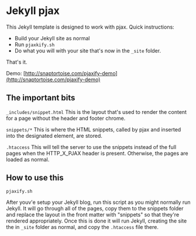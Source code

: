 # Jekyll pjax

This Jekyll template is designed to work with pjax.  Quick instructions:

- Build your Jekyll site as normal
- Run `pjaxkify.sh`
- Do what you will with your site that's now in the `_site` folder.

That's it.

Demo: [http://snaptortoise.com/pjaxify-demo](http://snaptortoise.com/pjaxify-demo)

## The important bits


`_includes/snippet.html`
This is the layout that's used to render the content for a page without the header and footer chrome.

`snippets/*`
This is where the HTML snippets, called by pjax and inserted into the designated element, are stored.

`.htaccess`
This will tell the server to use the snippets instead of the full pages when the HTTP_X_PJAX header is present. Otherwise, the pages are loaded as normal.

## How to use this

`pjaxify.sh`

After youv'e setup your Jekyll blog, run this script as you might normally run Jekyll.  It will go through all of the pages, copy them to the snippets folder and replace the layout in the front matter with "snippets" so that they're rendered appropriately. Once this is done it will run Jekyll, creating the site the in `_site` folder as normal, and copy the `.htaccess` file there.